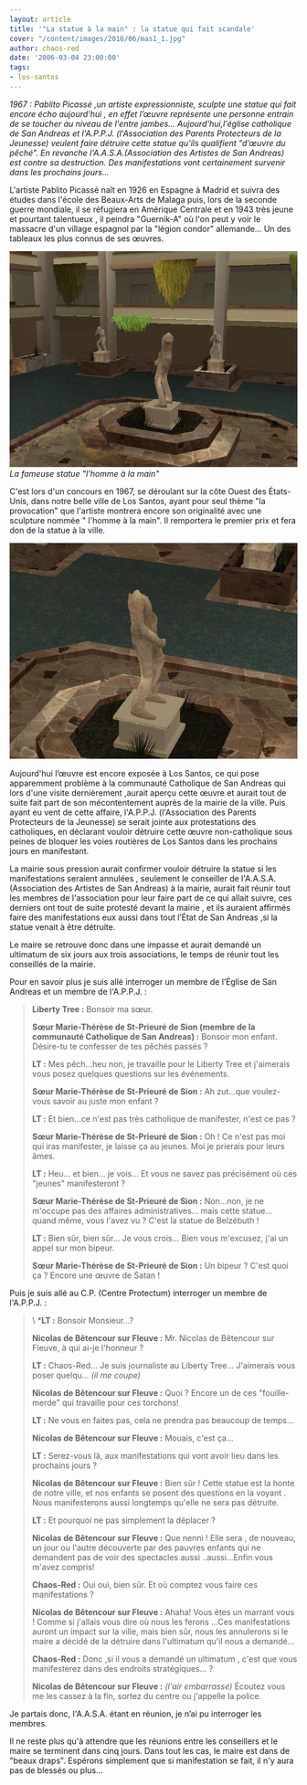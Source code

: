 ```yaml
---
layout: article
title: '"La statue à la main" : la statue qui fait scandale'
cover: "/content/images/2016/06/mas1_1.jpg"
author: chaos-red
date: '2006-03-04 23:00:00'
tags:
- los-santos
---
```


_1967 : Pablito Picassé ,un artiste expressionniste, sculpte une statue qui fait encore écho aujourd'hui , en effet l’œuvre représente une personne entrain de se toucher au niveau de l'entre jambes... Aujourd'hui,l'église catholique de San Andreas et l'A.P.P.J. (l'Association des Parents Protecteurs de la Jeunesse) veulent faire détruire cette statue qu'ils qualifient "d’œuvre du pêché". En revanche l'A.A.S.A.(Association des Artistes de San Andreas) est contre sa destruction. Des manifestations vont certainement survenir dans les prochains jours..._

L'artiste Pablito Picassé naît en 1926 en Espagne à Madrid et suivra des études dans l'école des Beaux-Arts de Malaga puis, lors de la seconde guerre mondiale, il se réfugiera en Amérique Centrale et en 1943 très jeune et pourtant talentueux , il peindra "Guernik-A" où l'on peut y voir le massacre d'un village espagnol par la "légion condor" allemande... Un des tableaux les plus connus de ses œuvres.

![La fameuse statue "l'homme à la main"](/content/images/2005/01/mas.jpg)
_La fameuse statue "l'homme à la main"_

C'est lors d'un concours en 1967, se déroulant sur la côte Ouest des États-Unis, dans notre belle ville de Los Santos, ayant pour seul thème "la provocation" que l'artiste montrera encore son originalité avec une sculpture nommée " l'homme à la main". Il remportera le premier prix et fera don de la statue à la ville.

![](/content/images/2005/01/mas2.jpg)

Aujourd'hui l’œuvre est encore exposée à Los Santos, ce qui pose apparemment problème à la communauté Catholique de San Andreas qui lors d'une visite dernièrement ,aurait aperçu cette œuvre et aurait tout de suite fait part de son mécontentement auprès de la mairie de la ville. Puis ayant eu vent de cette affaire, l'A.P.P.J. (l'Association des Parents Protecteurs de la Jeunesse) se serait jointe aux protestations des catholiques, en déclarant vouloir détruire cette œuvre non-catholique sous peines de bloquer les voies routières de Los Santos dans les prochains jours en manifestant.

La mairie sous pression aurait confirmer vouloir détruire la statue si les manifestations seraient annulées , seulement le conseiller de l'A.A.S.A. (Association des Artistes de San Andreas) à la mairie, aurait fait réunir tout les membres de l'association pour leur faire part de ce qui allait suivre, ces derniers ont tout de suite protesté devant la mairie , et ils auraient affirmés faire des manifestations eux aussi dans tout l’État de San Andreas ,si la statue venait à être détruite.

Le maire se retrouve donc dans une impasse et aurait demandé un ultimatum de six jours aux trois associations, le temps de réunir tout les conseillés de la mairie.

Pour en savoir plus je suis allé interroger un membre de l’Église de San Andreas et un membre de l'A.P.P.J. :

> **Liberty Tree :** Bonsoir ma sœur.
> 
> **Sœur Marie-Thérèse de St-Prieuré de Sion (membre de la communauté Catholique de San Andreas) :** Bonsoir mon enfant. Désire-tu te confesser de tes pêchés passés ?
> 
> **LT :** Mes pêch...heu non, je travaille pour le Liberty Tree et j'aimerais vous posez quelques questions sur les événements.
> 
> **Sœur Marie-Thérèse de St-Prieuré de Sion :** Ah zut...que voulez-vous savoir au juste mon enfant ?
> 
> **LT :** Et bien...ce n'est pas très catholique de manifester, n'est ce pas ?
> 
> **Sœur Marie-Thérèse de St-Prieuré de Sion :** Oh ! Ce n'est pas moi qui iras manifester, je laisse ça au jeunes. Moi je prierais pour leurs âmes.
> 
> **LT :** Heu... et bien... je vois... Et vous ne savez pas précisément où ces "jeunes" manifesteront ?
> 
> **Sœur Marie-Thérèse de St-Prieuré de Sion :** Non...non, je ne m'occupe pas des affaires administratives... mais cette statue... quand même, vous l'avez vu ? C'est la statue de Belzébuth !
> 
> **LT :** Bien sûr, bien sûr… Je vous crois... Bien vous m'excusez, j'ai un appel sur mon bipeur.
> 
> **Sœur Marie-Thérèse de St-Prieuré de Sion :** Un bipeur ? C'est quoi ça ? Encore une œuvre de Satan !

Puis je suis allé au C.P. (Centre Protectum) interroger un membre de l'A.P.P.J. :

> \ ***LT :** Bonsoir Monsieur...?
> 
> **Nicolas de Bêtencour sur Fleuve :** Mr. Nicolas de Bêtencour sur Fleuve, à qui ai-je l'honneur ?
> 
> **LT :** Chaos-Red... Je suis journaliste au Liberty Tree... J'aimerais vous poser quelqu... _(il me coupe)_
> 
> **Nicolas de Bêtencour sur Fleuve :** Quoi ? Encore un de ces "fouille-merde" qui travaille pour ces torchons!
> 
> **LT :** Ne vous en faites pas, cela ne prendra pas beaucoup de temps...
> 
> **Nicolas de Bêtencour sur Fleuve :** Mouais, c'est ça...
> 
> **LT :** Serez-vous là, aux manifestations qui vont avoir lieu dans les prochains jours ?
> 
> **Nicolas de Bêtencour sur Fleuve :** Bien sûr ! Cette statue est la honte de notre ville, et nos enfants se posent des questions en la voyant . Nous manifesterons aussi longtemps qu'elle ne sera pas détruite.
> 
> **LT :** Et pourquoi ne pas simplement la déplacer ?
> 
> **Nicolas de Bêtencour sur Fleuve :** Que nenni ! Elle sera , de nouveau, un jour ou l'autre découverte par des pauvres enfants qui ne demandent pas de voir des spectacles aussi ..aussi...Enfin vous m'avez compris!
> 
> **Chaos-Red :** Oui oui, bien sûr. Et où comptez vous faire ces manifestations ?
> 
> **Nicolas de Bêtencour sur Fleuve :** Ahaha! Vous êtes un marrant vous ! Comme si j'allais vous dire où nous les ferons ...Ces manifestations auront un impact sur la ville, mais bien sûr, nous les annulerons si le maire a décidé de la détruire dans l'ultimatum qu'il nous a demandé...
> 
> **Chaos-Red :** Donc ,si il vous a demandé un ultimatum , c'est que vous manifesterez dans des endroits stratégiques... ?
> 
> **Nicolas de Bêtencour sur Fleuve :** _(l'air embarrassé)_ Écoutez vous me les cassez à la fin, sortez du centre ou j'appelle la police.

Je partais donc, l'A.A.S.A. étant en réunion, je n’ai pu interroger les membres.

Il ne reste plus qu'à attendre que les réunions entre les conseillers et le maire se terminent dans cinq jours. Dans tout les cas, le maire est dans de "beaux draps". Espérons simplement que si manifestation se fait, il n'y aura pas de blessés ou plus...

<!--kg-card-end: markdown-->
